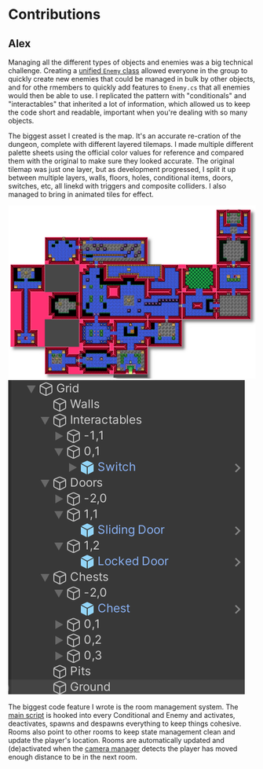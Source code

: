 # Contributions

## Alex

Managing all the different types of objects and enemies was a big technical challenge. Creating a [unified `Enemy` class](Assets/Scripts/Enemies/Enemy.cs) allowed everyone in the group to quickly create new enemies that could be managed in bulk by other objects, and for othe rmembers to quickly add features to `Enemy.cs` that all enemies would then be able to use. I replicated the pattern with "conditionals" and "interactables" that inherited a lot of information, which allowed us to keep the code short and readable, important when you're dealing with so many objects.

The biggest asset I created is the map. It's an accurate re-cration of the dungeon, complete with different layered tilemaps. I made multiple different palette sheets using the official color values for reference and compared them with the original to make sure they looked accurate. The original tilemap was just one layer, but as development progressed, I split it up between multiple layers, walls, floors, holes, conditional items, doors, switches, etc, all linekd with triggers and composite colliders. I also managed to bring in animated tiles for effect.

![Full map](Contributions/map.png)
![Split tilemaps](Contributions/hierarchy.png)

The biggest code feature I wrote is the room management system. The [main script](Assets/Scripts/Utilities/Room.cs) is hooked into every Conditional and Enemy and activates, deactivates, spawns and despawns everything to keep things cohesive. Rooms also point to other rooms to keep state management clean and update the player's location. Rooms are automatically updated and (de)activated when the [camera manager](Assets/Scripts/Utilities/CameraMovement.cs) detects the player has moved enough distance to be in the next room.
